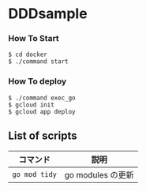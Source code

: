 # DDDsample

### How To Start

```
$ cd docker
$ ./command start
```

### How To deploy

```
$ ./command exec_go
$ gcloud init
$ gcloud app deploy
```

## List of scripts

| コマンド              | 説明                          |
| --------------------- | ----------------------------- |
| `go mod tidy`            | go modules の更新            |
